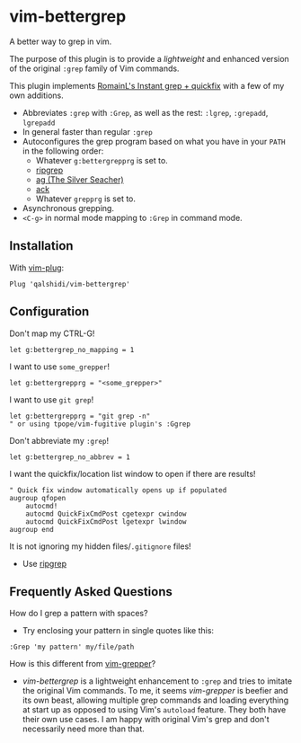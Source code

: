 vim-bettergrep
==============

A better way to grep in vim.

The purpose of this plugin is to provide a *lightweight* and enhanced version
of the original `:grep` family of Vim commands.

This plugin implements
[RomainL's Instant grep + quickfix](https://gist.github.com/romainl/56f0c28ef953ffc157f36cc495947ab3)
with a few of my own additions.

- Abbreviates `:grep` with `:Grep`, as well as the rest: `:lgrep`, `:grepadd`,
  `lgrepadd`
- In general faster than regular `:grep`
- Autoconfigures the grep program based on what you have in your `PATH` in the following order:
    - Whatever `g:bettergrepprg` is set to.
    - [ripgrep](https://github.com/BurntSushi/ripgrep)
    - [ag (The Silver Seacher)](https://github.com/ggreer/the_silver_searcher)
    - [ack](https://beyondgrep.com/)
    - Whatever `grepprg` is set to.
- Asynchronous grepping.
- `<C-g>` in normal mode mapping to `:Grep` in command mode.

Installation
------------

With [vim-plug](https://github.com/junegunn/vim-plug):

```vim
Plug 'qalshidi/vim-bettergrep'
```

Configuration
-------------

Don't map my CTRL-G!

```vim
let g:bettergrep_no_mapping = 1
```

I want to use `some_grepper`!

```vim
let g:bettergrepprg = "<some_grepper>"
```

I want to use `git grep`!

```vim
let g:bettergrepprg = "git grep -n"
" or using tpope/vim-fugitive plugin's :Ggrep
```

Don't abbreviate my `:grep`!

```vim
let g:bettergrep_no_abbrev = 1
```

I want the quickfix/location list window to open if there are results!

```vim
" Quick fix window automatically opens up if populated
augroup qfopen
    autocmd!
    autocmd QuickFixCmdPost cgetexpr cwindow
    autocmd QuickFixCmdPost lgetexpr lwindow
augroup end
```

It is not ignoring my hidden files/`.gitignore` files!

- Use [ripgrep](https://github.com/BurntSushi/ripgrep)

Frequently Asked Questions
--------------------------

How do I grep a pattern with spaces?

- Try enclosing your pattern in single quotes like this:
```vim
:Grep 'my pattern' my/file/path
```

How is this different from [vim-grepper](https://github.com/mhinz/vim-grepper)?

- *vim-bettergrep* is a lightweight enhancement to `:grep` and tries to imitate
  the original Vim commands. To me, it seems *vim-grepper* is beefier and its
  own beast, allowing multiple grep commands and loading everything at start up
  as opposed to using Vim's `autoload` feature. They both have their own use
  cases. I am happy with original Vim's grep and don't necessarily need more
  than that.

